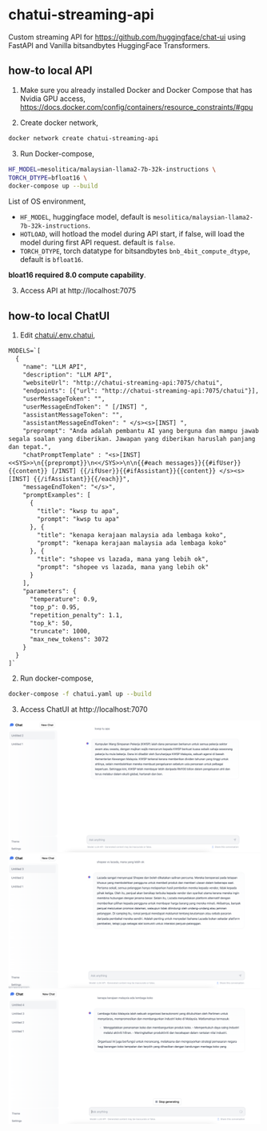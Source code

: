 # chatui-streaming-api

Custom streaming API for https://github.com/huggingface/chat-ui using FastAPI and Vanilla bitsandbytes HuggingFace Transformers.

## how-to local API

1. Make sure you already installed Docker and Docker Compose that has Nvidia GPU access, https://docs.docker.com/config/containers/resource_constraints/#gpu

2. Create docker network,

```bash
docker network create chatui-streaming-api
```

3. Run Docker-compose,

```bash
HF_MODEL=mesolitica/malaysian-llama2-7b-32k-instructions \
TORCH_DTYPE=bfloat16 \
docker-compose up --build
```

List of OS environment,

- `HF_MODEL`, huggingface model, default is `mesolitica/malaysian-llama2-7b-32k-instructions`.
- `HOTLOAD`, will hotload the model during API start, if false, will load the model during first API request. default is `false`.
- `TORCH_DTYPE`, torch datatype for bitsandbytes `bnb_4bit_compute_dtype`, default is `bfloat16`.

**bloat16 required 8.0 compute capability**.

3. Access API at http://localhost:7075

## how-to local ChatUI

1. Edit [chatui/.env.chatui](chatui/.env.chatui),

```
MODELS=`[
  {
    "name": "LLM API",
    "description": "LLM API",
    "websiteUrl": "http://chatui-streaming-api:7075/chatui",
    "endpoints": [{"url": "http://chatui-streaming-api:7075/chatui"}],
    "userMessageToken": "",
    "userMessageEndToken": " [/INST] ",
    "assistantMessageToken": "",
    "assistantMessageEndToken": " </s><s>[INST] ",
    "preprompt": "Anda adalah pembantu AI yang berguna dan mampu jawab segala soalan yang diberikan. Jawapan yang diberikan haruslah panjang dan tepat.",
    "chatPromptTemplate" : "<s>[INST] <<SYS>>\n{{preprompt}}\n<</SYS>>\n\n{{#each messages}}{{#ifUser}}{{content}} [/INST] {{/ifUser}}{{#ifAssistant}}{{content}} </s><s>[INST] {{/ifAssistant}}{{/each}}",
    "messageEndToken": "</s>",
    "promptExamples": [
      {
        "title": "kwsp tu apa",
        "prompt": "kwsp tu apa"
      }, {
        "title": "kenapa kerajaan malaysia ada lembaga koko",
        "prompt": "kenapa kerajaan malaysia ada lembaga koko"
      }, {
        "title": "shopee vs lazada, mana yang lebih ok",
        "prompt": "shopee vs lazada, mana yang lebih ok"
      }
    ],
    "parameters": {
      "temperature": 0.9,
      "top_p": 0.95,
      "repetition_penalty": 1.1,
      "top_k": 50,
      "truncate": 1000,
      "max_new_tokens": 3072
    }
  }
]`
```

2. Run docker-compose,

```bash
docker-compose -f chatui.yaml up --build
```

3. Access ChatUI at http://localhost:7070

<img src="new-image1.png" width="800px">

<img src="new-image2.png" width="800px">

<img src="new-image3.png" width="800px">